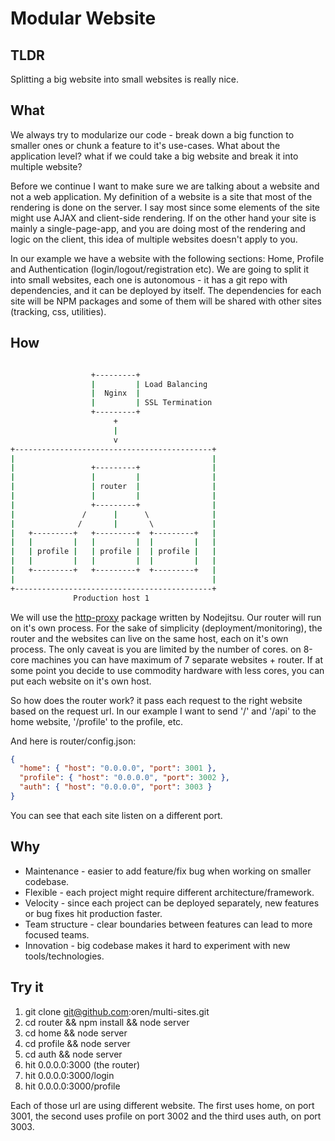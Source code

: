 # Modular Website

## TLDR
Splitting a big website into small websites is really nice.

## What
We always try to modularize our code - break down a big function to smaller ones or chunk a feature to it's use-cases.
What about the application level? what if we could take a big website and break it into multiple website?  

Before we continue I want to make sure we are talking about a website and not a web application. My definition of a website is a site that most of the rendering is done on the server.
I say most since some elements of the site might use AJAX and client-side rendering. If on the other hand your site is mainly a single-page-app, and you are doing most of the rendering and logic on the client, this idea of multiple websites doesn't apply to you.

In our example we have a website with the following sections: Home, Profile and Authentication (login/logout/registration etc).
We are going to split it into small websites, each one is autonomous - it has a git repo with dependencies, and it can be deployed by itself.
The dependencies for each site will be NPM packages and some of them will be shared with other sites (tracking, css, utilities).

## How

```bash

                  +---------+
                  |         | Load Balancing
                  |  Nginx  |
                  |         | SSL Termination
                  +---------+
                       +
                       |
                       v
+--------------------------------------------+
|                                            |
|                 +---------+                |
|                 |         |                |
|                 | router  |                |
|                 |         |                |
|                 +---------+                |
|               /      |      \              |
|              /       |       \             |
|   +---------+   +---------+  +---------+   |
|   |         |   |         |  |         |   |
|   | profile |   | profile |  | profile |   |
|   |         |   |         |  |         |   |
|   +---------+   +---------+  +---------+   |
|                                            |
+--------------------------------------------+
              Production host 1
```

We will use the [http-proxy](https://github.com/nodejitsu/node-http-proxy) package written by Nodejitsu. Our router will run on it's own process.
For the sake of simplicity (deployment/monitoring), the router and the websites can live on the same host, each on it's own process.
The only caveat is you are limited by the number of cores. on 8-core machines you can have maximum of 7 separate websites + router.
If at some point you decide to use commodity hardware with less cores, you can put each website on it's own host.

So how does the router work? it pass each request to the right website based on the request url.
In our example I want to send '/' and '/api' to the home website, '/profile' to the profile, etc.

And here is router/config.json:
```json
{
  "home": { "host": "0.0.0.0", "port": 3001 },
  "profile": { "host": "0.0.0.0", "port": 3002 },
  "auth": { "host": "0.0.0.0", "port": 3003 }
}
```

You can see that each site listen on a different port.

## Why

* Maintenance - easier to add feature/fix bug when working on smaller codebase.
* Flexible - each project might require different architecture/framework.
* Velocity - since each project can be deployed separately, new features or bug fixes hit production faster.
* Team structure - clear boundaries between features can lead to more focused teams.
* Innovation - big codebase makes it hard to experiment with new tools/technologies.

## Try it

1. git clone git@github.com:oren/multi-sites.git
1. cd router && npm install && node server
1. cd home && node server
1. cd profile && node server
1. cd auth && node server
1. hit 0.0.0.0:3000 (the router)
1. hit 0.0.0.0:3000/login
1. hit 0.0.0.0:3000/profile

Each of those url are using different website. The first uses home, on port 3001, the second uses profile on port 3002 and the third uses auth, on port 3003.

